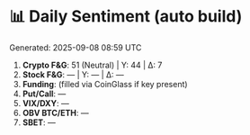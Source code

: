 # 📊 Daily Sentiment (auto build)
Generated: 2025-09-08 08:59 UTC

1) **Crypto F&G**: 51 (Neutral) | Y: 44 | Δ: 7
2) **Stock F&G**: — | Y: — | Δ: —
3) **Funding**: (filled via CoinGlass if key present)
4) **Put/Call**: —
5) **VIX/DXY**: —
6) **OBV BTC/ETH**: —
7) **SBET**: —

